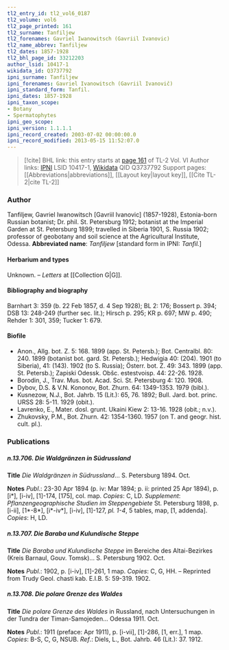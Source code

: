 ```yaml
---
tl2_entry_id: tl2_vol6_0187
tl2_volume: vol6
tl2_page_printed: 161
tl2_surname: Tanfiljew
tl2_forenames: Gavriel Iwanowitsch (Gavriil Ivanovic)
tl2_name_abbrev: Tanfiljew
tl2_dates: 1857-1928
tl2_bhl_page_id: 33212203
author_lsid: 10417-1
wikidata_id: Q3737792
ipni_surname: Tanfiljew
ipni_forenames: Gavriel Ivanowitsch (Gavriil Ivanovič)
ipni_standard_form: Tanfil.
ipni_dates: 1857-1928
ipni_taxon_scope: 
- Botany
- Spermatophytes
ipni_geo_scope: 
ipni_version: 1.1.1.1
ipni_record_created: 2003-07-02 00:00:00.0
ipni_record_modified: 2013-05-15 11:52:07.0
---
```


> [!cite] BHL link: this entry starts at [page 161](https://www.biodiversitylibrary.org/page/33212203) of TL-2 Vol. VI
> Author links: [IPNI](https://www.ipni.org/a/10417-1) LSID 10417-1, [Wikidata](https://www.wikidata.org/wiki/Q3737792) QID Q3737792
> Support pages: [[Abbreviations|abbreviations]], [[Layout key|layout key]], [[Cite TL-2|cite TL-2]]

### Author

Tanfiljew, Gavriel Iwanowitsch \[Gavriil Ivanovic\] (1857-1928), Estonia-born Russian botanist; Dr. phil. St. Petersburg 1912; botanist at the Imperial Garden at St. Petersburg 1899; travelled in Siberia 1901, S. Russia 1902; professor of geobotany and soil science at the Agricultural Institute, Odessa. 
**Abbreviated name**: *Tanfiljew* \[standard form in IPNI: *Tanfil.*\]

#### Herbarium and types

Unknown. – *Letters* at [[Collection G|G]].

#### Bibliography and biography

Barnhart 3: 359 (b. 22 Feb 1857, d. 4 Sep 1928); BL 2: 176; Bossert p. 394; DSB 13: 248-249 (further sec. lit.); Hirsch p. 295; KR p. 697; MW p. 490; Rehder 1: 301, 359; Tucker 1: 679.

#### Biofile

- Anon., Allg. bot. Z. 5: 168. 1899 (app. St. Petersb.); Bot. Centralbl. 80: 240. 1899 (botanist bot. gard. St. Petersb.); Hedwigia 40: (204). 1901 (to Siberia), 41: (143). 1902 (to S. Russia); Österr. bot. Z. 49: 343. 1899 (app. St. Petersb.); Zapiski Odessk. Obšc. estestvoisp. 44: 22-26. 1928.
- Borodin, J., Trav. Mus. bot. Acad. Sci. St. Petersburg 4: 120. 1908.
- Dybov, D.S. & V.N. Kononov, Bot. Zhurn. 64: 1349-1353. 1979 (bibl.).
- Kusnezow, N.J., Bot. Jahrb. 15 (Lit.): 65, 76. 1892; Bull. Jard. bot. princ. URSS 28: 5-11. 1929 (obit.).
- Lavrenko, E., Mater. dosl. grunt. Ukaini Kiew 2: 13-16. 1928 (obit.; n.v.).
- Zhukovsky, P.M., Bot. Zhurn. 42: 1354-1360. 1957 (on T. and geogr. hist. cult. pl.).

### Publications

##### n.13.706. Die Waldgränzen in Südrussland

**Title**
*Die Waldgränzen in Südrussland*... S. Petersburg 1894. Oct.

**Notes**
*Publ*.: 23-30 Apr 1894 (p. iv: Mar 1894; p. ii: printed 25 Apr 1894), p. \[i\*\], \[i-iv\], \[1\]-174, \[175\], col. map. *Copies*: C, LD.
*Supplement*: *Pflanzengeographische Studien im Steppengebiete* St. Petersburg 1898, p. \[i-ii\], \[1\*-8\*\], \[i\*-iv\*\], \[i-iv\], \[1\]-127, *pl. 1-4*, 5 tables, map, \[1, addenda\]. *Copies*: H, LD.

##### n.13.707. Die Baraba und Kulundische Steppe

**Title**
*Die Baraba und Kulundische Steppe* im Bereiche des Altai-Bezirkes (Kreis Barnaul, Gouv. Tomsk)... S. Petersburg 1902. Oct.

**Notes**
*Publ*.: 1902, p. \[i-iv\], \[1\]-261, 1 map. *Copies*: C, G, HH. – Reprinted from Trudy Geol. chasti kab. E.I.B. 5: 59-319. 1902.

##### n.13.708. Die polare Grenze des Waldes

**Title**
*Die polare Grenze des Waldes* in Russland, nach Untersuchungen in der Tundra der Timan-Samojeden... Odessa 1911. Oct.

**Notes**
*Publ*.: 1911 (preface: Apr 1911), p. \[i-vii\], \[1\]-286, \[1, err.\], 1 map. *Copies*: B-S, C, G, NSUB.
*Ref*.: Diels, L., Bot. Jahrb. 46 (Lit.): 37. 1912.


